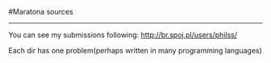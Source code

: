 #Maratona sources

---

You can see my submissions following:
http://br.spoj.pl/users/philss/

Each dir has one problem(perhaps written in many programming languages)
